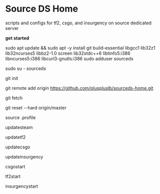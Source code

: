 Source DS Home
===========
scripts and configs for tf2, csgo, and insurgency on source dedicated server

**get started**

sudo apt update && sudo apt -y install git build-essential libgcc1 lib32z1 lib32ncurses5 libbz2-1.0 screen lib32stdc++6 libtinfo5:i386 libncurses5:i386 libcurl3-gnutls:i386
sudo adduser sourceds

sudo su - sourceds

git init

git remote add origin https://github.com/pluspluslb/sourceds-home.git

git fetch

git reset --hard origin/master

source .profile

updatesteam

updatetf2

updatecsgo

updateinsurgency

csgostart

tf2start

insurgencystart
